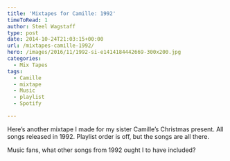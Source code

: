 ```yaml
---
title: 'Mixtapes for Camille: 1992'
timeToRead: 1 
author: Steel Wagstaff
type: post
date: 2014-10-24T21:03:15+00:00
url: /mixtapes-camille-1992/
hero: /images/2016/11/1992-si-e1414184442669-300x200.jpg
categories:
  - Mix Tapes
tags:
  - Camille
  - mixtape
  - Music
  - playlist
  - Spotify

---
```

Here&#8217;s another mixtape I made for my sister Camille&#8217;s Christmas present. All songs released in 1992. Playlist order is off, but the songs are all there.

Music fans, what other songs from 1992 ought I to have included?